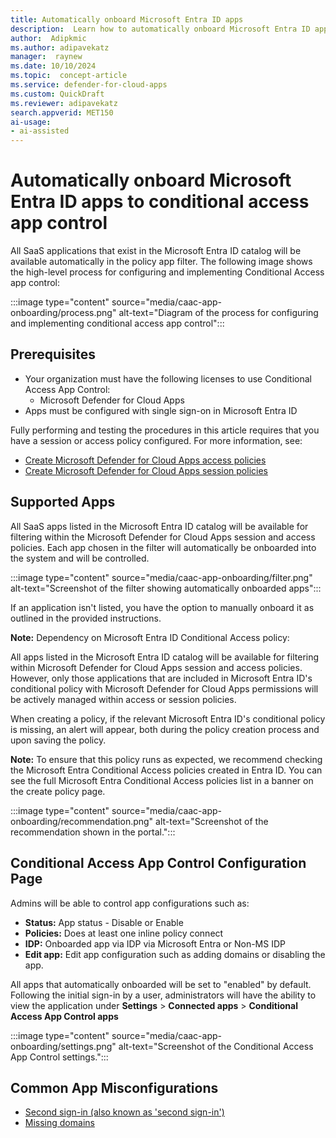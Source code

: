 ```yaml
---  
title: Automatically onboard Microsoft Entra ID apps 
description:  Learn how to automatically onboard Microsoft Entra ID apps to Microsoft Defender for Cloud Apps conditional access app control
author:  Adipkmic
ms.author: adipavekatz  
manager:  raynew
ms.date: 10/10/2024  
ms.topic:  concept-article
ms.service: defender-for-cloud-apps
ms.custom: QuickDraft  
ms.reviewer: adipavekatz  
search.appverid: MET150  
ai-usage:  
- ai-assisted  
---  
```


# Automatically onboard Microsoft Entra ID apps to conditional access app control

All SaaS applications that exist in the Microsoft Entra ID catalog will be available automatically in the policy app filter. The following image shows the high-level process for configuring and implementing Conditional Access app control:

:::image type="content" source="media/caac-app-onboarding/process.png" alt-text="Diagram of the process for configuring and implementing conditional access app control":::

## Prerequisites

- Your organization must have the following licenses to use Conditional Access App Control:
  - Microsoft Defender for Cloud Apps
- Apps must be configured with single sign-on in Microsoft Entra ID

Fully performing and testing the procedures in this article requires that you have a session or access policy configured. For more information, see:

- [Create Microsoft Defender for Cloud Apps access policies](https://example.com)
- [Create Microsoft Defender for Cloud Apps session policies](https://example.com)

## Supported Apps

All SaaS apps listed in the Microsoft Entra ID catalog will be available for filtering within the Microsoft Defender for Cloud Apps session and access policies. Each app chosen in the filter will automatically be onboarded into the system and will be controlled.

:::image type="content" source="media/caac-app-onboarding/filter.png" alt-text="Screenshot of the filter showing automatically onboarded apps":::

If an application isn't listed, you have the option to manually onboard it as outlined in the provided instructions.

**Note:** Dependency on Microsoft Entra ID Conditional Access policy:

All apps listed in the Microsoft Entra ID catalog will be available for filtering within Microsoft Defender for Cloud Apps session and access policies. However, only those applications that are included in Microsoft Entra ID's conditional policy with Microsoft Defender for Cloud Apps permissions will be actively managed within access or session policies.

When creating a policy, if the relevant Microsoft Entra ID's conditional policy is missing, an alert will appear, both during the policy creation process and upon saving the policy.

**Note:** To ensure that this policy runs as expected, we recommend checking the Microsoft Entra Conditional Access policies created in Entra ID. You can see the full Microsoft Entra Conditional Access policies list in a banner on the create policy page.

:::image type="content" source="media/caac-app-onboarding/recommendation.png" alt-text="Screenshot of the recommendation shown in the portal.":::

## Conditional Access App Control Configuration Page

Admins will be able to control app configurations such as:

- **Status:** App status - Disable or Enable
- **Policies:** Does at least one inline policy connect
- **IDP:** Onboarded app via IDP via Microsoft Entra or Non-MS IDP
- **Edit app:** Edit app configuration such as adding domains or disabling the app.

All apps that automatically onboarded will be set to "enabled" by default. Following the initial sign-in by a user, administrators will have the ability to view the application under **Settings** \> **Connected apps** \> **Conditional Access App Control apps**

:::image type="content" source="media/caac-app-onboarding/settings.png" alt-text="Screenshot of the Conditional Access App Control settings.":::

## Common App Misconfigurations

- [Second sign-in (also known as 'second sign-in')](troubleshooting-proxy.md#second-sign-in-also-known-as-second-login)
- [Missing domains](troubleshooting-proxy.md#add-domains-for-your-app)